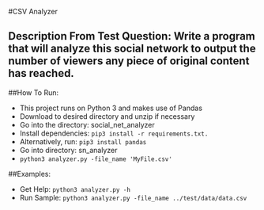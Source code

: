 
#CSV Analyzer

## Description From Test Question: Write a program that will analyze this social network to output the number of viewers any piece of original content has reached. 


##How To Run:
- This project runs on Python 3 and makes use of Pandas
-  Download to desired directory and unzip if necessary
-  Go into the directory: social_net_analyzer
-  Install dependencies: 
  ``pip3 install -r requirements.txt.`` 
-  Alternatively, run: 
   ``pip3 install pandas``
- Go into directory: sn_analyzer
- ``python3 analyzer.py -file_name 'MyFile.csv'``

##Examples:
- Get Help: ``python3 analyzer.py -h``
- Run Sample: ``python3 analyzer.py -file_name ../test/data/data.csv``
